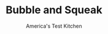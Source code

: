 ---
layout: ../../layouts/MarkdownPostLayout.astro
title: Bubble and Squeak
author: America's Test Kitchen
pubDate: 2023-03-15
description: "The names a little quirky, but this dish—a deliciously crispy mess of fried mashed potato and cabbage—is pure comfort."
image_url: https://res.cloudinary.com/hksqkdlah/image/upload/ar_1:1,c_fill,dpr_2.0,f_auto,fl_lossy.progressive.strip_profile,g_faces:auto,q_auto:low,w_344/39467_sfs-bubble-and-squeak-17
tags: ["Side Dishes","Vegetables","Potatoes","Breakfast & Brunch","Cookbook Collection"]
calories: 1408
protein: 3
carbohydrates: 22
fats: 
fiber: 2
ingredients: ["1 1/2 pounds, russet potatoes, peeled and sliced 1/4 inch thick",", Salt and pepper","8 tablespoons, unsalted butter, cut into 8 pieces","1 , small onion, chopped","1/2 small head savoy, cabbage, cored and cut into 1-inch pieces (5 cups)"]
serves: 6
time: "1 hour"
instructions: ["Place potatoes and 1 tablespoon salt in medium saucepan and cover with water by 1 inch. Bring to boil over high heat. Reduce heat to medium and simmer until tip of paring knife inserted into potatoes meets no resistance, 8 to 10 minutes.","Drain potatoes and return them to saucepan. Add 3 tablespoons butter and ¼ teaspoon pepper. Using potato masher, mash until smooth. Set aside.","Melt 1 tablespoon butter in 12-inch nonstick skillet over medium heat. Add onion and cook until softened, about 4 minutes. Stir in cabbage, 2 tablespoons water, and ½ teaspoon salt. Cover and cook until cabbage is wilted and lightly browned, 8 to 10 minutes, stirring occasionally. Transfer cabbage mixture to saucepan with potato mixture and stir to combine. Wipe skillet clean with paper towels.","Melt 2 tablespoons butter in now-empty skillet over medium-high heat. Add potato-cabbage mixture to skillet and, using rubber spatula, press into even layer. Cook, undisturbed, until bottom is well browned, about 7 minutes.","Flip spatula-size portions of potato mixture and lightly repack in skillet. Break remaining 2 tablespoons butter into small pieces and distribute around edge of skillet. Repeat flipping process every few minutes until potato-cabbage mixture is evenly browned, 8 to 10 minutes longer. Serve."]
nutrition: ["530 mg Potassium","76 mg Phosphorus","28 mg Calcium","1 mg Iron","32 mg Magnesium","366 mg Sodium","15 g Fat","1 mg Niacin (B3)","3 g Monounsaturated","11 mg Vitamin C","40 mg Cholesterol","9 g Saturated","2 g Fiber","29 µg Folate (food)","1 g Sugars","13 µg Vitamin K","114 g Water","22 g Carbs","29 µg Folate equivalent (total)","3 g Protein","136 µg Vitamin A","234 kcal Energy","1408 calories"]
notes: "A well-seasoned cast-iron skillet can be used here. Preheat it over low heat for 5 minutes before starting step 3."
---